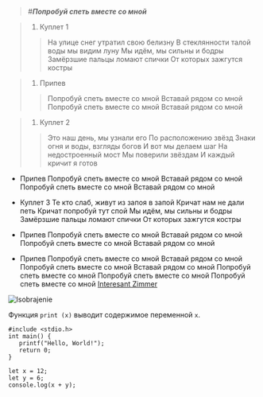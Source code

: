>#___Попробуй спеть вместе со мной___

> 1. Куплет 1
>> На улице снег утратил свою белизну
>> В стеклянности талой воды мы видим луну
>> Мы идём, мы сильны и бодры
>> Замёрзшие пальцы ломают спички
>> От которых зажгутся костры

> 1. Припев
>> Попробуй спеть вместе со мной
>> Вставай рядом со мной
>> Попробуй спеть вместе со мной
>> Вставай рядом со мной

> 1. Куплет 2
>> Это наш день, мы узнали его
>> По расположению звёзд
>> Знаки огня и воды, взгляды богов
>> И вот мы делаем шаг
>> На недостроенный мост
>> Мы поверили звёздам
>> И каждый кричит я готов

* Припев
Попробуй спеть вместе со мной
Вставай рядом со мной
Попробуй спеть вместе со мной
Вставай рядом со мной

* Куплет 3
Те кто слаб, живут из запоя в запой
Кричат нам не дали петь
Кричат попробуй тут спой
Мы идём, мы сильны и бодры
Замёрзшие пальцы ломают спички
От которых зажгутся костры

* Припев
Попробуй спеть вместе со мной
Вставай рядом со мной
Попробуй спеть вместе со мной
Вставай рядом со мной

* Припев
Попробуй спеть вместе со мной
Вставай рядом со мной
Попробуй спеть вместе со мной
Вставай рядом со мной
Попробуй спеть вместе со мной
Попробуй спеть вместе со мной
Попробуй спеть вместе со мной
[Interesant Zimmer](www.google.com/maps/space/iss/@29.5602853,-95.0853915,2a,90y,259.04h,89.69t/data=!3m7!1e1!3m5!1szChzPIAn4RIAAAQvxgbyEg!2e0!6shttps:%2F%2Fstreetviewpixels-pa.googleapis.com%2Fv1%2Fthumbnail%3Fcb_client%3Dmaps_sv.tactile%26w%3D900%26h%3D600%26pitch%3D0.3101802757158083%26panoid%3DzChzPIAn4RIAAAQvxgbyEg%26yaw%3D259.0376458112407!7i10000!8i5000?hl=ru-KG&entry=ttu&g_ep=EgoyMDI1MDQyMC4wIKXMDSoASAFQAw%3D%3D)

![Isobrajenie](https://steamuserimages-a.akamaihd.net/ugc/2036224757685208174/DA3090BF42B51718489F2A92680602AC3B3CF15A/?imw=512&amp;imh=512&amp;ima=fit&amp;impolicy=Letterbox&amp;imcolor=%23000000&amp;letterbox=true)


Функция `print (x)` выводит содержимое переменной ```x```.

```
#include <stdio.h>
int main() {
   printf("Hello, World!");
   return 0;
}
```

	let x = 12;
	let y = 6;
	console.log(x + y);
